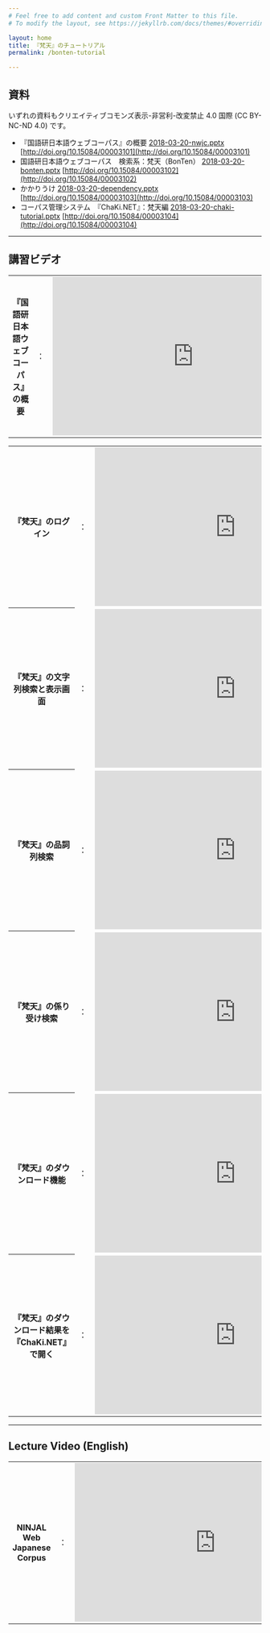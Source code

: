 ```yaml
---
# Feel free to add content and custom Front Matter to this file.
# To modify the layout, see https://jekyllrb.com/docs/themes/#overriding-theme-defaults

layout: home
title: 『梵天』のチュートリアル
permalink: /bonten-tutorial

---
```


## 資料

いずれの資料もクリエイティブコモンズ表示-非営利-改変禁止 4.0 国際 (CC BY-NC-ND 4.0) です。

- 『国語研日本語ウェブコーパス』の概要	[2018-03-20-nwjc.pptx](https://github.com/masayu-a/NWJC/blob/master/tutorial/2018-03-20-nwjc.pptx) [http://doi.org/10.15084/00003101](http://doi.org/10.15084/00003101)
- 国語研日本語ウェブコーパス　検索系：梵天（BonTen）	[2018-03-20-bonten.pptx](https://github.com/masayu-a/NWJC/blob/master/tutorial/2018-03-20-bonten.pptx) [http://doi.org/10.15084/00003102](http://doi.org/10.15084/00003102)
- かかりうけ	[2018-03-20-dependency.pptx](https://github.com/masayu-a/NWJC/blob/master/tutorial/2018-03-20-dependency.pptx) [http://doi.org/10.15084/00003103](http://doi.org/10.15084/00003103)
- コーパス管理システム　『ChaKi.NET』：梵天編	[2018-03-20-chaki-tutorial.pptx](https://github.com/masayu-a/NWJC/blob/master/tutorial/2018-03-20-chaki-tutorial.pptx) [http://doi.org/10.15084/00003104](http://doi.org/10.15084/00003104)

___

## 講習ビデオ

<table>
<tr><th>『国語研日本語ウェブコーパス』の概要</th><td>：</td><td><iframe width="560" height="315" src="https://www.youtube.com/embed/4nywpXCDKlA" frameborder="0" allow="autoplay; encrypted-media" allowfullscreen></iframe>
</td></tr>
</table>

<table>
<tr><th>『梵天』のログイン</th><td>：</td><td><iframe width="560" height="315" src="https://www.youtube.com/embed/SCdchh33jrE" frameborder="0" allow="autoplay; encrypted-media" allowfullscreen></iframe>
</td></tr>
<tr><th>『梵天』の文字列検索と表示画面</th><td>：</td><td><iframe width="560" height="315" src="https://www.youtube.com/embed/N2GW9_yo8mY" frameborder="0" allow="autoplay; encrypted-media" allowfullscreen></iframe>
</td></tr>
<tr><th>『梵天』の品詞列検索</th><td>：</td><td><iframe width="560" height="315" src="https://www.youtube.com/embed/wpvjlAZ9mrs" frameborder="0" allow="autoplay; encrypted-media" allowfullscreen></iframe>
</td></tr>
<tr><th>『梵天』の係り受け検索</th><td>：</td><td><iframe width="560" height="315" src="https://www.youtube.com/embed/P02lTfI3tLI" frameborder="0" allow="autoplay; encrypted-media" allowfullscreen></iframe>
</td></tr>
<tr><th>『梵天』のダウンロード機能</th><td>：</td><td><iframe width="560" height="315" src="https://www.youtube.com/embed/H6rqo5GEtkM" frameborder="0" allow="autoplay; encrypted-media" allowfullscreen></iframe>
</td></tr>
<tr><th>『梵天』のダウンロード結果を『ChaKi.NET』で開く</th><td>：</td><td><iframe width="560" height="315" src="https://www.youtube.com/embed/M-k3UsSTGAM" frameborder="0" allow="autoplay; encrypted-media" allowfullscreen></iframe>
</td></tr>

</table>


___

## Lecture Video (English)

<table>
<tr><th>NINJAL Web Japanese Corpus</th><td>：</td><td><iframe width="560" height="315" src="https://www.youtube.com/embed/nx_mkUPR9TQ" frameborder="0" allow="autoplay; encrypted-media" allowfullscreen></iframe></td></tr>
</table>

